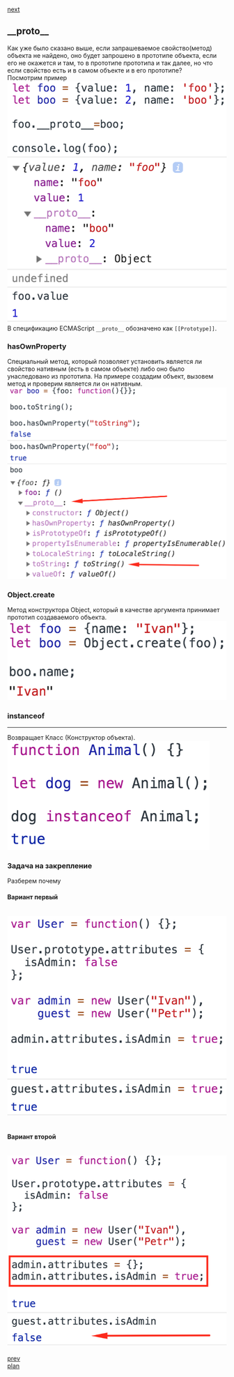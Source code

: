 <a href="05.md">next</a>

<h2>__proto__</h2>

<div>
Как уже было сказано выше, если запрашеваемое свойство(метод) объекта не
найдено, оно будет запрошено в прототипе объекта, если его не окажется
и там, то в прототипе прототипа и так далее, но что если свойство есть и
в самом объекте и в его прототипе?

<br/>
Посмотрим пример

<br/>
<img src="./media/04-1.png">

</div>

<div>
В спецификацию ECMAScript <code>__proto__</code> обозначено как <code>[[Prototype]]</code>.
</div>

<h3>hasOwnProperty</h3>

<div>
Специальный метод, который позволяет установить является ли свойство нативным
(есть в самом объекте) либо оно было унаследовано из прототипа.
На примере создадим объект, вызовем метод и проверим является ли он нативным.

<br/>
<img src="./media/04-2.png">
</div>

<h3>Object.create</h3>

<div>
Метод конструктора Object, который в качестве аргумента принимает прототип
создаваемого объекта.

<br/>
<img src="./media/04-3.png">
</div>

<h3>instanceof</h3>
<hr>
<div>
Возвращает Класс (Конструктор объекта).

<br/>
<img src="./media/04-4.png">
</div>

<h3>Задача на закрепление</h3>

<div>
Разберем почему

<h4>Вариант первый</h4>
<br/>
<img src="./media/04-5.png">

<br/>
<br/>

<h4>Вариант второй</h4>
<br/>
<img src="./media/04-6.png">
</div>

<br/>
<a href="03.md">prev</a>
<br/>
<a href="00.md">plan</a>
